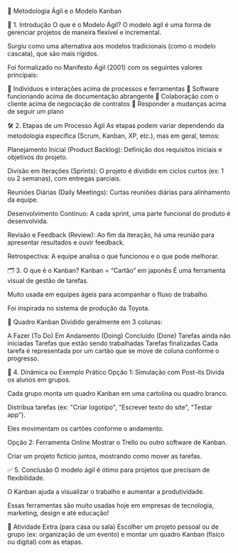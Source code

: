 🎯 Metodologia Ágil e o Modelo Kanban

🧠 1. Introdução
O que é o Modelo Ágil?
O modelo ágil é uma forma de gerenciar projetos de maneira flexível e incremental.

Surgiu como uma alternativa aos modelos tradicionais (como o modelo cascata), que são mais rígidos.

Foi formalizado no Manifesto Ágil (2001) com os seguintes valores principais:

🔹 Indivíduos e interações acima de processos e ferramentas
🔹 Software funcionando acima de documentação abrangente
🔹 Colaboração com o cliente acima de negociação de contratos
🔹 Responder a mudanças acima de seguir um plano

🛠️ 2. Etapas de um Processo Ágil
As etapas podem variar dependendo da metodologia específica (Scrum, Kanban, XP, etc.), mas em geral, temos:

Planejamento Inicial (Product Backlog):
Definição dos requisitos iniciais e objetivos do projeto.

Divisão em Iterações (Sprints):
O projeto é dividido em ciclos curtos (ex: 1 ou 2 semanas), com entregas parciais.

Reuniões Diárias (Daily Meetings):
Curtas reuniões diárias para alinhamento da equipe.

Desenvolvimento Contínuo:
A cada sprint, uma parte funcional do produto é desenvolvida.

Revisão e Feedback (Review):
Ao fim da iteração, há uma reunião para apresentar resultados e ouvir feedback.

Retrospectiva:
A equipe analisa o que funcionou e o que pode melhorar.

🗂️ 3. O que é o Kanban?
Kanban = “Cartão” em japonês
É uma ferramenta visual de gestão de tarefas.

Muito usada em equipes ágeis para acompanhar o fluxo de trabalho.

Foi inspirada no sistema de produção da Toyota.

🧾 Quadro Kanban
Dividido geralmente em 3 colunas:

A Fazer (To Do)	Em Andamento (Doing)	Concluído (Done)
Tarefas ainda não iniciadas	Tarefas que estão sendo trabalhadas	Tarefas finalizadas
Cada tarefa é representada por um cartão que se move de coluna conforme o progresso.

👥 4. Dinâmica ou Exemplo Prático
Opção 1: Simulação com Post-its
Divida os alunos em grupos.

Cada grupo monta um quadro Kanban em uma cartolina ou quadro branco.

Distribua tarefas (ex: "Criar logotipo", "Escrever texto do site", "Testar app").

Eles movimentam os cartões conforme o andamento.

Opção 2: Ferramenta Online
Mostrar o Trello ou outro software de Kanban.

Criar um projeto fictício juntos, mostrando como mover as tarefas.

✅ 5. Conclusão
O modelo ágil é ótimo para projetos que precisam de flexibilidade.

O Kanban ajuda a visualizar o trabalho e aumentar a produtividade.

Essas ferramentas são muito usadas hoje em empresas de tecnologia, marketing, design e até educação!

📝 Atividade Extra (para casa ou sala)
Escolher um projeto pessoal ou de grupo (ex: organização de um evento) e montar um quadro Kanban (físico ou digital) com as etapas.
